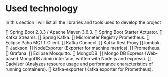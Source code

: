 # Used technology
In this section I will list all the libraries and tools used to develop the project

[] Spring Boot 2.3.3 / Apache Maven 3.6.3.
[] Spring Boot Starter Actuator.
[] Kafka Streams.
[] Spring Kafka.
[] Micrometer Registry Prometheus.
[] Eclipse Paho MQTT Client.
[] Kafka Connect.
[] Kafka Rest Proxy
[] lombok.
[] Jackson.
[] NodeExporter (Exporter for machine metrics).
[] Prometheus.
[] Grafana.
[] Eclipse Mosquitto.
[] MongoDB.
[] Mongo DB Express (Web-based MongoDB admin interface, written with Node.js and express).
[] Cadvisor (Analyzes resource usage and performance characteristics of running containers).
[] kafka-exporter (Kafka exporter for Prometheus).
